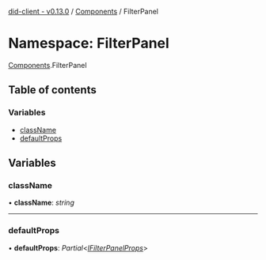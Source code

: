 [did-client - v0.13.0](../README.md) / [Components](components.md) / FilterPanel

# Namespace: FilterPanel

[Components](components.md).FilterPanel

## Table of contents

### Variables

- [className](components.filterpanel.md#classname)
- [defaultProps](components.filterpanel.md#defaultprops)

## Variables

### className

• **className**: *string*

___

### defaultProps

• **defaultProps**: *Partial*<[*IFilterPanelProps*](../interfaces/components.ifilterpanelprops.md)\>
